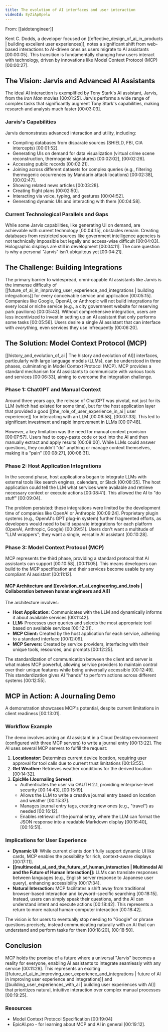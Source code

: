 ```yaml
---
title: The evolution of AI interfaces and user interaction
videoId: EyZiAp0pelw
---
```


From: [[aidotengineer]] <br/> 

Kent C. Dodds, a developer focused on [[effective_design_of_ai_in_products | building excellent user experiences]], notes a significant shift from web-based interactions to AI-driven ones as users migrate to AI assistants <a class="yt-timestamp" data-t="00:00:05">[00:00:05]</a>. This transition is fundamentally changing how users interact with technology, driven by innovations like Model Context Protocol (MCP) <a class="yt-timestamp" data-t="00:00:27">[00:00:27]</a>.

## The Vision: Jarvis and Advanced AI Assistants

The ideal AI interaction is exemplified by Tony Stark's AI assistant, Jarvis, from the *Iron Man* movies <a class="yt-timestamp" data-t="00:01:25">[00:01:25]</a>. Jarvis performs a wide range of complex tasks that significantly augment Tony Stark's capabilities, making research and analysis much faster <a class="yt-timestamp" data-t="00:03:03">[00:03:03]</a>.

### Jarvis's Capabilities

Jarvis demonstrates advanced interaction and utility, including:
*   Compiling databases from disparate sources (SHIELD, FBI, CIA intercepts) <a class="yt-timestamp" data-t="00:01:52">[00:01:52]</a>.
*   Generating UIs on demand for data visualization (virtual crime scene reconstruction, thermogenic signatures) <a class="yt-timestamp" data-t="00:02:02">[00:02:02]</a>, <a class="yt-timestamp" data-t="00:02:26">[00:02:26]</a>.
*   Accessing public records <a class="yt-timestamp" data-t="00:02:21">[00:02:21]</a>.
*   Joining across different datasets for complex queries (e.g., filtering thermogenic occurrences by Mandarin attack locations) <a class="yt-timestamp" data-t="00:02:38">[00:02:38]</a>, <a class="yt-timestamp" data-t="00:02:47">[00:02:47]</a>.
*   Showing related news articles <a class="yt-timestamp" data-t="00:03:28">[00:03:28]</a>.
*   Creating flight plans <a class="yt-timestamp" data-t="00:02:50">[00:02:50]</a>.
*   Interacting via voice, typing, and gestures <a class="yt-timestamp" data-t="00:04:52">[00:04:52]</a>.
*   Generating dynamic UIs and interacting with them <a class="yt-timestamp" data-t="00:04:58">[00:04:58]</a>.

### Current Technological Parallels and Gaps

While some Jarvis capabilities, like generating UI on demand, are achievable with current technology <a class="yt-timestamp" data-t="00:04:15">[00:04:15]</a>, obstacles remain. Creating databases from restricted sources like government intelligence agencies is not technically impossible but legally and access-wise difficult <a class="yt-timestamp" data-t="00:04:03">[00:04:03]</a>. Holographic displays are still in development <a class="yt-timestamp" data-t="00:04:11">[00:04:11]</a>. The core question is why a personal "Jarvis" isn't ubiquitous yet <a class="yt-timestamp" data-t="00:04:21">[00:04:21]</a>.

## The Challenge: Building Integrations

The primary barrier to widespread, omni-capable AI assistants like Jarvis is the immense difficulty of [[future_of_ai_in_improving_user_experience_and_integrations | building integrations]] for every conceivable service and application <a class="yt-timestamp" data-t="00:05:15">[00:05:15]</a>. Companies like Google, OpenAI, or Anthropic will not build integrations for every local or niche service (e.g., a city government website for reserving park pavilions) <a class="yt-timestamp" data-t="00:05:43">[00:05:43]</a>. Without comprehensive integration, users are less incentivized to invest in setting up an AI assistant that only performs some tasks <a class="yt-timestamp" data-t="00:05:56">[00:05:56]</a>. Users desire a single AI assistant that can interface with *everything*, even services they use infrequently <a class="yt-timestamp" data-t="00:06:20">[00:06:20]</a>.

## The Solution: Model Context Protocol (MCP)

[[history_and_evolution_of_ai | The history and evolution of AI]] interfaces, particularly with large language models (LLMs), can be understood in three phases, culminating in Model Context Protocol (MCP). MCP provides a standard mechanism for AI assistants to communicate with various tools and services <a class="yt-timestamp" data-t="00:06:33">[00:06:33]</a>, aiming to overcome the integration challenge.

### Phase 1: ChatGPT and Manual Context

Around three years ago, the release of ChatGPT was pivotal, not just for its LLM (which had existed for some time), but for the host application layer that provided a good [[the_role_of_user_experience_in_ai | user experience]] for interacting with an LLM <a class="yt-timestamp" data-t="00:06:58">[00:06:58]</a>, <a class="yt-timestamp" data-t="00:07:33">[00:07:33]</a>. This led to significant investment and rapid improvement in LLMs <a class="yt-timestamp" data-t="00:07:48">[00:07:48]</a>.

However, a key limitation was the need for manual context provision <a class="yt-timestamp" data-t="00:07:57">[00:07:57]</a>. Users had to copy-paste code or text into the AI and then manually extract and apply results <a class="yt-timestamp" data-t="00:08:00">[00:08:00]</a>. While LLMs could answer questions, they couldn't "do" anything or manage context themselves, making it a "pain" <a class="yt-timestamp" data-t="00:08:27">[00:08:27]</a>, <a class="yt-timestamp" data-t="00:08:31">[00:08:31]</a>.

### Phase 2: Host Application Integrations

In the second phase, host applications began to integrate LLMs with external tools like search engines, calendars, or Slack <a class="yt-timestamp" data-t="00:08:35">[00:08:35]</a>. The host application could tell the LLM what services were available and retrieve necessary context or execute actions <a class="yt-timestamp" data-t="00:08:41">[00:08:41]</a>. This allowed the AI to "do stuff" <a class="yt-timestamp" data-t="00:09:04">[00:09:04]</a>.

The problem persisted: these integrations were limited by the development time of companies like OpenAI or Anthropic <a class="yt-timestamp" data-t="00:09:24">[00:09:24]</a>. Proprietary plugin systems (e.g., OpenAI's GPT plug-in system) further fragmented efforts, as developers would need to build separate integrations for each platform (OpenAI, Anthropic, Google) <a class="yt-timestamp" data-t="00:09:51">[00:09:51]</a>. Users don't want a multitude of "LLM wrappers"; they want a single, versatile AI assistant <a class="yt-timestamp" data-t="00:10:28">[00:10:28]</a>.

### Phase 3: Model Context Protocol (MCP)

MCP represents the third phase, providing a standard protocol that AI assistants can support <a class="yt-timestamp" data-t="00:10:58">[00:10:58]</a>, <a class="yt-timestamp" data-t="00:11:05">[00:11:05]</a>. This means developers can build to the MCP specification and their services become usable by any compliant AI assistant <a class="yt-timestamp" data-t="00:11:12">[00:11:12]</a>.

#### MCP Architecture and [[evolution_of_ai_engineering_and_tools | Collaboration between human engineers and AI]]
The architecture involves:
*   **Host Application:** Communicates with the LLM and dynamically informs it about available services <a class="yt-timestamp" data-t="00:11:42">[00:11:42]</a>.
*   **LLM:** Processes user queries and selects the most appropriate tool based on available services <a class="yt-timestamp" data-t="00:12:01">[00:12:01]</a>.
*   **MCP Client:** Created by the host application for each service, adhering to a standard interface <a class="yt-timestamp" data-t="00:12:09">[00:12:09]</a>.
*   **MCP Servers:** Created by service providers, interfacing with their unique tools, resources, and prompts <a class="yt-timestamp" data-t="00:12:25">[00:12:25]</a>.

The standardization of communication between the client and server is what makes MCP powerful, allowing service providers to maintain control over their unique features while being universally accessible <a class="yt-timestamp" data-t="00:12:49">[00:12:49]</a>. This standardization gives AI "hands" to perform actions across different systems <a class="yt-timestamp" data-t="00:12:55">[00:12:55]</a>.

## MCP in Action: A Journaling Demo

A demonstration showcases MCP's potential, despite current limitations in client readiness <a class="yt-timestamp" data-t="00:13:01">[00:13:01]</a>.

### Workflow Example
The demo involves asking an AI assistant in a Cloud Desktop environment (configured with three MCP servers) to write a journal entry <a class="yt-timestamp" data-t="00:13:22">[00:13:22]</a>. The AI uses several MCP servers to fulfill the request:
1.  **Locationator:** Determines current device location, requiring user approval for tool calls due to current trust limitations <a class="yt-timestamp" data-t="00:13:55">[00:13:55]</a>.
2.  **Get Weather:** Retrieves weather conditions for the derived location <a class="yt-timestamp" data-t="00:14:32">[00:14:32]</a>.
3.  **EpicMe (Journaling Server):**
    *   Authenticates the user via OAUTH 2.1, providing enterprise-level security <a class="yt-timestamp" data-t="00:14:43">[00:14:43]</a>, <a class="yt-timestamp" data-t="00:15:19">[00:15:19]</a>.
    *   Allows the LLM to write a creative journal entry based on location and weather <a class="yt-timestamp" data-t="00:15:37">[00:15:37]</a>.
    *   Manages journal entry tags, creating new ones (e.g., "travel") as needed <a class="yt-timestamp" data-t="00:16:12">[00:16:12]</a>.
    *   Enables retrieval of the journal entry, where the LLM can format the JSON response into a readable Markdown display <a class="yt-timestamp" data-t="00:16:40">[00:16:40]</a>, <a class="yt-timestamp" data-t="00:16:51">[00:16:51]</a>.

### Implications for User Experience
*   **Dynamic UI:** While current clients don't fully support dynamic UI like cards, MCP enables the possibility for rich, context-aware displays <a class="yt-timestamp" data-t="00:17:11">[00:17:11]</a>.
*   **[[multimodal_ai_and_the_future_of_human_interaction | Multimodal AI and the Future of Human Interaction]]:** LLMs can translate responses between languages (e.g., English server response to Japanese user query), enhancing accessibility <a class="yt-timestamp" data-t="00:17:34">[00:17:34]</a>.
*   **Natural Interaction:** MCP facilitates a shift away from traditional browser-based interaction and keyword-specific searching <a class="yt-timestamp" data-t="00:18:15">[00:18:15]</a>. Instead, users can simply speak their questions, and the AI can understand intent and execute actions <a class="yt-timestamp" data-t="00:18:42">[00:18:42]</a>. This represents a return to more natural human-computer interaction <a class="yt-timestamp" data-t="00:18:42">[00:18:42]</a>.

The vision is for users to eventually stop needing to "Google" or phrase questions precisely, instead communicating naturally with an AI that can understand and perform tasks for them <a class="yt-timestamp" data-t="00:18:20">[00:18:20]</a>, <a class="yt-timestamp" data-t="00:18:50">[00:18:50]</a>.

## Conclusion

MCP holds the promise of a future where a universal "Jarvis" becomes a reality for everyone, enabling AI assistants to integrate seamlessly with any service <a class="yt-timestamp" data-t="00:11:29">[00:11:29]</a>. This represents an exciting [[future_of_ai_in_improving_user_experience_and_integrations | future of AI in improving user experience and integrations]] and [[building_user_experiences_with_ai | building user experiences with AI]] that prioritizes natural, intuitive interaction over complex manual processes <a class="yt-timestamp" data-t="00:19:25">[00:19:25]</a>.

### Resources
*   Model Context Protocol Specification <a class="yt-timestamp" data-t="00:19:04">[00:19:04]</a>
*   EpicAI.pro - for learning about MCP and AI in general <a class="yt-timestamp" data-t="00:19:12">[00:19:12]</a>.